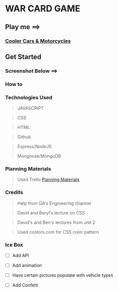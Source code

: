 # WAR CARD GAME 


## Play me ==>
### [Cooler Cars & Motorcycles](https://flyio-cooler-cars-motorcycles.fly.dev)

## Get Started 



### Screenshot Below ==>



### How to

> 
> 
> 
> 
> 
> 
> 

### Technologies Used
 
 >JAVASCRIPT 

 >CSS

> HTML

> Github

> Express/NodeJS
> 
> Mongoose/MongoDB
> 
> 

### Planning Materials

> Used Trello 
>[Planning Materials](https://trello.com/b/KX5jcP6i/cooler-cars-and-motorcycles)

### Credits

> Help from GA's Engineering channel

> David and Beryl's lecture on CSS

> David's and Ben's lectures from unit 2

> Used coolors.com for CSS color pattern

> 

### Ice Box 

- [ ] Add API   

- [ ] Add animation

- [ ] Have certain pictures populate with vehicle types

- [ ] Add Confetti 